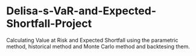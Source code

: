 # Delisa-s-VaR-and-Expected-Shortfall-Project
Calculating Value at Risk and Expected Shortfall using the parametric method, historical method and Monte Carlo method and backtesing them.

